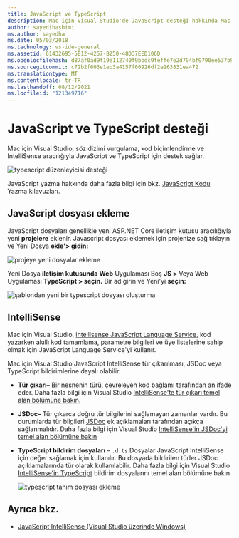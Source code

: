 ```yaml
---
title: JavaScript ve TypeScript
description: Mac için Visual Studio'de JavaScript desteği hakkında Mac için Visual Studio
author: sayedihashimi
ms.author: sayedha
ms.date: 05/03/2018
ms.technology: vs-ide-general
ms.assetid: 61432695-5B12-4257-B250-48D37EED106D
ms.openlocfilehash: d87af0ad9f19e112740f9bbdc9feffe7e2d794bf9790ee537b9765f6d7a09d08
ms.sourcegitcommit: c72b2f603e1eb3a4157f00926df2e263831ea472
ms.translationtype: MT
ms.contentlocale: tr-TR
ms.lasthandoff: 08/12/2021
ms.locfileid: "121349716"
---
```

# <a name="javascript-and-typescript-support"></a>JavaScript ve TypeScript desteği

Mac için Visual Studio, söz dizimi vurgulama, kod biçimlendirme ve IntelliSense aracılığıyla JavaScript ve TypeScript için destek sağlar.

![typescript düzenleyicisi desteği](media/tsjseditor-2019.gif)

JavaScript yazma hakkında daha fazla bilgi için bkz. [JavaScript Kodu](/scripting/javascript/writing-javascript-code) Yazma kılavuzları.

## <a name="adding-a-javascript-file"></a>JavaScript dosyası ekleme

JavaScript dosyaları genellikle yeni ASP.NET Core iletişim kutusu aracılığıyla yeni **projelere** eklenir. Javascript dosyası eklemek için projenize sağ tıklayın ve Yeni Dosya **ekle'> gidin:**

![projeye yeni dosyalar ekleme](media/javascript-image1.png)

Yeni Dosya **iletişim kutusunda Web** Uygulaması Boş **JS >** Veya Web Uygulaması **TypeScript > seçin.** Bir ad girin ve Yeni'yi **seçin:**

![şablondan yeni bir typescript dosyası oluşturma](media/javascript-image2.png)

## <a name="intellisense"></a>IntelliSense

Mac için Visual Studio, [intellisense JavaScript Language Service,](/visualstudio/ide/javascript-intellisense) kod yazarken akıllı kod tamamlama, parametre bilgileri ve üye listelerine sahip olmak için JavaScript Language Service'yi kullanır.

Mac için Visual Studio JavaScript IntelliSense tür çıkarılması, JSDoc veya TypeScript bildirimlerine dayalı olabilir.

- **Tür çıkarı–** Bir nesnenin türü, çevreleyen kod bağlamı tarafından an ifade eder. Daha fazla bilgi için Visual Studio [IntelliSense'te tür çıkarı temel alan bölümüne bakın.](/visualstudio/ide/javascript-intellisense#intellisense-based-on-type-inference)
- **JSDoc–** Tür çıkarca doğru tür bilgilerini sağlamayan zamanlar vardır. Bu durumlarda tür bilgileri [JSDoc](https://jsdoc.app/about-getting-started.html) ek açıklamaları tarafından açıkça sağlanmalıdır. Daha fazla bilgi için Visual Studio [IntelliSense'in JSDoc'yi temel alan bölümüne bakın](/visualstudio/ide/javascript-intellisense#intellisense-based-on-jsdoc)
- **TypeScript bildirim dosyaları** – `.d.ts` Dosyalar JavaScript IntelliSense için değer sağlamak için kullanılır. Bu dosyada bildirilen türler JSDoc açıklamalarında tür olarak kullanılabilir. Daha fazla bilgi için Visual Studio [IntelliSense'in TypeScript](/visualstudio/ide/javascript-intellisense#intellisense-based-on-typescript-declaration-files) bildirim dosyalarını temel alan bölümüne bakın

    ![typescript tanım dosyası ekleme](media/javascript-type-intellisense-2019.gif)

## <a name="see-also"></a>Ayrıca bkz.

- [JavaScript IntelliSense (Visual Studio üzerinde Windows)](/visualstudio/ide/javascript-intellisense)
